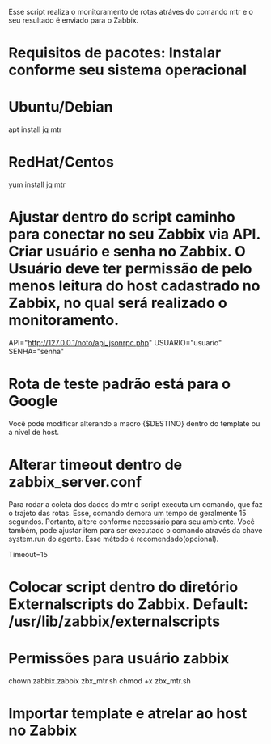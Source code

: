 Esse script realiza o monitoramento de rotas atráves do comando mtr e o seu resultado é enviado para o Zabbix.


# Requisitos de pacotes: Instalar conforme seu sistema operacional

# Ubuntu/Debian
apt install jq mtr

# RedHat/Centos
yum install jq mtr

# Ajustar dentro do script caminho para conectar no seu Zabbix via API. Criar usuário e senha no Zabbix. O Usuário deve ter permissão de pelo menos leitura do host cadastrado no Zabbix, no qual será realizado o monitoramento.
API="http://127.0.0.1/noto/api_jsonrpc.php"
USUARIO="usuario"
SENHA="senha"

# Rota de teste padrão está para o Google
Você pode modificar alterando a macro {$DESTINO} dentro do template ou a nível de host.

# Alterar timeout dentro de zabbix_server.conf
Para rodar a coleta dos dados do mtr o script executa um comando, que faz o trajeto das rotas. Esse, comando demora um tempo de geralmente 15 segundos. Portanto,
altere conforme necessário para seu ambiente. Você também, pode ajustar item para ser executado o comando através da chave system.run do agente. Esse método é 
recomendado(opcional).

Timeout=15

# Colocar script dentro do diretório Externalscripts do Zabbix. Default: /usr/lib/zabbix/externalscripts
# Permissões para usuário zabbix
chown zabbix.zabbix zbx_mtr.sh
chmod +x zbx_mtr.sh

# Importar template e atrelar ao host no Zabbix







